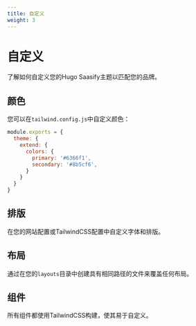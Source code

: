 ```yaml
---
title: 自定义
weight: 3
---
```


# 自定义

了解如何自定义您的Hugo Saasify主题以匹配您的品牌。

## 颜色

您可以在`tailwind.config.js`中自定义颜色：

```javascript
module.exports = {
  theme: {
    extend: {
      colors: {
        primary: '#6366f1',
        secondary: '#8b5cf6',
      }
    }
  }
}
```

## 排版

在您的网站配置或TailwindCSS配置中自定义字体和排版。

## 布局

通过在您的`layouts`目录中创建具有相同路径的文件来覆盖任何布局。

## 组件

所有组件都使用TailwindCSS构建，使其易于自定义。
